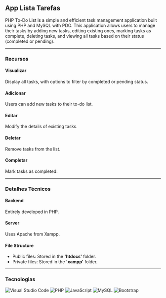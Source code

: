 ## App Lista Tarefas

PHP To-Do List is a simple and efficient task management application built using PHP and MySQL with PDO.
This application allows users to manage their tasks by adding new tasks, editing existing ones, marking tasks as complete, deleting tasks, and viewing all tasks based on their status (completed or pending).

<hr>

### Recursos

#### Visualizar

Display all tasks, with options to filter by completed or pending status.

#### Adicionar

Users can add new tasks to their to-do list.

#### Editar

Modify the details of existing tasks.

#### Deletar

Remove tasks from the list.

#### Completar

 Mark tasks as completed.

<hr>

### Detalhes Técnicos

#### Backend

Entirely developed in PHP.

#### Server

Uses Apache from Xampp.

#### File Structure

<ul>
  <li>Public files: Stored in the <strong>'htdocs'</strong> folder.</li>
  <li>Private files: Stored in the <strong>'xampp'</strong> folder.</li>
</ul>

<hr>

### Tecnologias

![Visual Studio Code](https://img.shields.io/badge/Visual%20Studio%20Code-0078d7.svg?style=for-the-badge&logo=visual-studio-code&logoColor=white)
![PHP](https://img.shields.io/badge/php-%23777BB4.svg?style=for-the-badge&logo=php&logoColor=white)
![JavaScript](https://img.shields.io/badge/javascript-%23323330.svg?style=for-the-badge&logo=javascript&logoColor=%23F7DF1E)
![MySQL](https://img.shields.io/badge/mysql-%2300f.svg?style=for-the-badge&logo=mysql&logoColor=white)
![Bootstrap](https://img.shields.io/badge/bootstrap-%238511FA.svg?style=for-the-badge&logo=bootstrap&logoColor=white)



